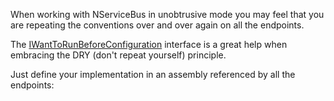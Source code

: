 <!--
title: "How to Centralize All Unobtrusive Declarations?"
tags: ""
summary: "<p>When working with NServiceBus in unobtrusive mode you may feel that you are repeating the conventions over and over again on all the endpoints.</p>
"
-->

When working with NServiceBus in unobtrusive mode you may feel that you are repeating the conventions over and over again on all the endpoints.


The
[IWantToRunBeforeConfiguration](https://github.com/NServiceBus/NServiceBus/blob/develop/src/NServiceBus.Core/IWantToRunBeforeConfiguration.cs) interface is a great help when embracing the DRY (don't repeat yourself) principle. 

Just define your implementation in an assembly referenced by all the endpoints:

<script src="https://gist.github.com/Particular/6092089.js"></script>



